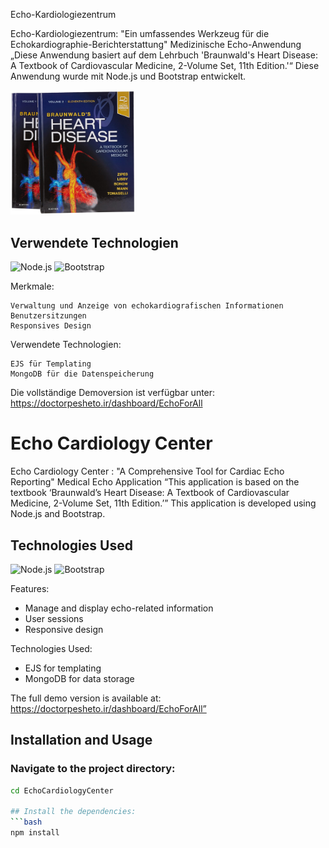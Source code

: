 Echo-Kardiologiezentrum

Echo-Kardiologiezentrum: "Ein umfassendes Werkzeug für die Echokardiographie-Berichterstattung" Medizinische Echo-Anwendung „Diese Anwendung basiert auf dem Lehrbuch 'Braunwald's Heart Disease: A Textbook of Cardiovascular Medicine, 2-Volume Set, 11th Edition.'“ Diese Anwendung wurde mit Node.js und Bootstrap entwickelt.

<img src="https://github.com/hnazarparvar28782/EchoCardiologyCenter/blob/master/public/assets/amazonbook1brownwald.jpg?raw=true" alt="Logo" width="200"/>

## Verwendete Technologien

![Node.js](https://img.shields.io/badge/Node.js-339933?style=flat-square&logo=node.js&logoColor=white)
![Bootstrap](https://img.shields.io/badge/Bootstrap-7952B3?style=flat-square&logo=bootstrap&logoColor=white)

Merkmale:

    Verwaltung und Anzeige von echokardiografischen Informationen
    Benutzersitzungen
    Responsives Design

Verwendete Technologien:

    EJS für Templating
    MongoDB für die Datenspeicherung

Die vollständige Demoversion ist verfügbar unter: https://doctorpesheto.ir/dashboard/EchoForAll




# Echo Cardiology Center
Echo Cardiology Center : "A Comprehensive Tool for Cardiac Echo Reporting"
Medical Echo Application
“This application is based on the textbook ‘Braunwald’s Heart Disease: A Textbook of Cardiovascular Medicine, 2-Volume Set, 11th Edition.’”
This application is developed using Node.js and Bootstrap.
## Technologies Used

![Node.js](https://img.shields.io/badge/Node.js-339933?style=flat-square&logo=node.js&logoColor=white)
![Bootstrap](https://img.shields.io/badge/Bootstrap-7952B3?style=flat-square&logo=bootstrap&logoColor=white)

Features:
  - Manage and display echo-related information
  - User sessions
  - Responsive design

Technologies Used:
  - EJS for templating
  - MongoDB for data storage
   
 The full demo version is available at:
 https://doctorpesheto.ir/dashboard/EchoForAll”

## Installation and Usage

### Navigate to the project directory:
```bash
cd EchoCardiologyCenter

## Install the dependencies:
```bash
npm install

